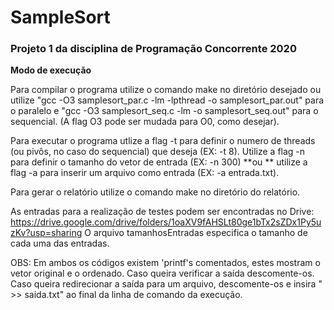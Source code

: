 # SampleSort
### Projeto 1 da disciplina de Programação Concorrente 2020

**Modo de execução** 

Para compilar o programa utilize o comando make no diretório desejado ou utilize "gcc -O3 samplesort_par.c -lm -lpthread -o samplesort_par.out" para o paralelo e "gcc -O3 samplesort_seq.c -lm -o samplesort_seq.out" para o sequencial. (A flag O3 pode ser mudada para O0, como desejar).

Para executar o programa utlize a flag -t para definir o numero de threads (ou pivôs, no caso do sequencial) que deseja (EX: -t 8).
Utilize a flag -n para definir o tamanho do vetor de entrada (EX: -n 300) 
**ou **
utilize a flag -a para inserir um arquivo como entrada (EX: -a entrada.txt).

Para gerar o relatório utilize o comando make no diretório do relatório.

As entradas para a realização de testes podem ser encontradas no Drive: <https://drive.google.com/drive/folders/1oaXV9fAHSLt80ge1bTx2sZDx1Py5uzKv?usp=sharing>
O arquivo tamanhosEntradas especifica o tamanho de cada uma das entradas.

OBS: Em ambos os códigos existem 'printf's comentados, estes mostram o vetor original e o ordenado. Caso queira verificar a saída descomente-os. Caso queira redirecionar a saída para um arquivo, descomente-os e insira " >> saida.txt" ao final da linha de comando da execução.
